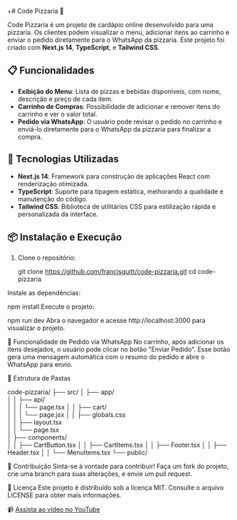 +# Code Pizzaria 🍕

Code Pizzaria é um projeto de cardápio online desenvolvido para uma pizzaria. Os clientes podem visualizar o menu, adicionar itens ao carrinho e enviar o pedido diretamente para o WhatsApp da pizzaria. Este projeto foi criado com **Next.js 14**, **TypeScript**, e **Tailwind CSS**.

## 📋 Funcionalidades

- **Exibição do Menu**: Lista de pizzas e bebidas disponíveis, com nome, descrição e preço de cada item.
- **Carrinho de Compras**: Possibilidade de adicionar e remover itens do carrinho e ver o valor total.
- **Pedido via WhatsApp**: O usuário pode revisar o pedido no carrinho e enviá-lo diretamente para o WhatsApp da pizzaria para finalizar a compra.

## 🚀 Tecnologias Utilizadas

- **Next.js 14**: Framework para construção de aplicações React com renderização otimizada.
- **TypeScript**: Suporte para tipagem estática, melhorando a qualidade e manutenção do código.
- **Tailwind CSS**: Biblioteca de utilitários CSS para estilização rápida e personalizada da interface.

## 📦 Instalação e Execução

1. Clone o repositório:

   git clone https://github.com/francisguitt/code-pizzaria.git
   cd code-pizzaria
   
Instale as dependências:


npm install
Execute o projeto:

npm run dev
Abra o navegador e acesse http://localhost:3000 para visualizar o projeto.

📱 Funcionalidade de Pedido via WhatsApp
No carrinho, após adicionar os itens desejados, o usuário pode clicar no botão "Enviar Pedido". Esse botão gera uma mensagem automática com o resumo do pedido e abre o WhatsApp para envio.

📂 Estrutura de Pastas

code-pizzaria/
├── src/
│   ├── app/                   
│   │   ├── api/               
│   │   │   └── page.tsx
│   │   ├── cart/              
│   │   │   └── page.jsx
│   │   ├── globals.css        
│   │   ├── layout.tsx        
│   │   └── page.tsx           
│   ├── components/            
│   │   ├── CartButton.tsx
│   │   ├── CartItems.tsx
│   │   ├── Footer.tsx
│   │   ├── Header.tsx
│   │   └── MenuItems.tsx
└── public/                

🤝 Contribuição
Sinta-se à vontade para contribuir! Faça um fork do projeto, crie uma branch para suas alterações, e envie um pull request.

📄 Licença
Este projeto é distribuído sob a licença MIT. Consulte o arquivo LICENSE para obter mais informações.

📹 [Assista ao vídeo no YouTube](https://youtu.be/caosZSt2BuI?si=N72jfHluk2g713vh)

